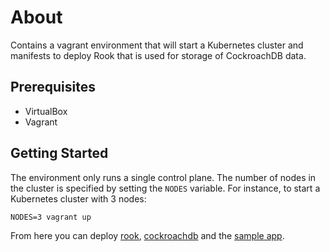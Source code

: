 # About

Contains a vagrant environment that will start a Kubernetes cluster and manifests to deploy  Rook that is used for storage of CockroachDB data.

## Prerequisites
- VirtualBox
- Vagrant

## Getting Started

The environment only runs a single control plane. The number of nodes in the cluster is specified by setting the `NODES` variable. For instance, to start a Kubernetes cluster with 3 nodes:

```
NODES=3 vagrant up
```

From here you can deploy [rook](manifests/rook), [cockroachdb](manifests/cockroachdb) and the [sample app](manifests/app).